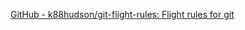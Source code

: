 
[GitHub - k88hudson/git-flight-rules: Flight rules for git](https://github.com/k88hudson/git-flight-rules)
